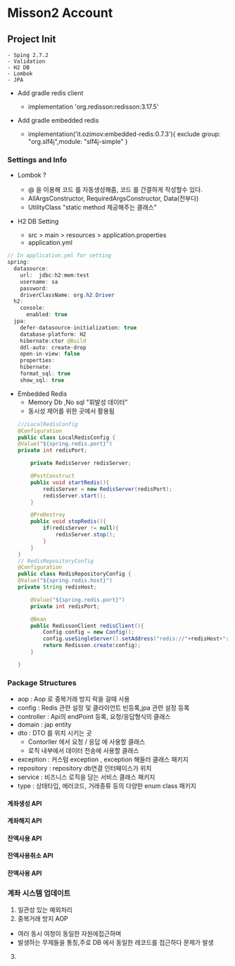 # Misson2 Account

## Project Init
    - Sping 2.7.2
    - Validation
    - H2 DB
    - Lombok
    - JPA

- Add gradle redis client
  - implementation 'org.redisson:redisson:3.17.5'

- Add gradle embedded redis
  - implementation('it.ozimov:embedded-redis:0.7.3'){
  exclude group: "org.slf4j",module: "slf4j-simple"
  }

### Settings and Info
- Lombok ? 
  - @ 을 이용해 코드 를 자동생성해줌, 코드 를 간결하게 작성할수 있다.
  - AllArgsConstructor, RequiredArgsConstructor, Data(전부다)
  - UtilityClass "static method 제공해주는 클래스"

- H2 DB Setting
  - src > main > resources > application.properties
  - application.yml
```java
// In application.yml for setting
spring:
  datasource:
    url:  jdbc:h2:mem:test
    username: sa
    password:
    driverClassName: org.h2.Driver
  h2:
    console:
      enabled: true
  jpa:
    defer-datasource-initialization: true
    database-platform: H2
    hibernate:ctor @Build
    ddl-auto: create-drop
    open-in-view: false
    properties:
    hibernate:
    format_sql: true
    show_sql: true

```

- Embedded Redis
  - Memory Db ,No sql "휘발성 데이터"
  - 동시성 제어를 위한 곳에서 활용됨 
  ```java
  ///LocalRedisConfig
  @Configuration
  public class LocalRedisConfig {
  @Value("${spring.redis.port}")
  private int redisPort;
  
      private RedisServer redisServer;
  
      @PostConstruct
      public void startRedis(){
          redisServer = new RedisServer(redisPort);
          redisServer.start();
      }
  
      @PreDestroy
      public void stopRedis(){
          if(redisServer != null){
              redisServer.stop();
          }
      }
  }
  // RedisRepositoryConfig
  @Configuration
  public class RedisRepositoryConfig {
  @Value("${spring.redis.host}")
  private String redisHost;
  
      @Value("${spring.redis.port}")
      private int redisPort;
  
      @Bean
      public RedissonClient redisClient(){
          Config config = new Config();
          config.useSingleServer().setAddress("redis://"+redisHost+":"+redisPort);
          return Redisson.create(config);
      }
  
  }
  ```

### Package Structures
- aop : Aop 로 중복거래 방지 락을 걸때 사용
- config : Redis 관련 설정 및 클라이언트 빈등록,jpa 관련 설정 등록
- controller : Api의 endPoint 등록, 요청/응답형식의 클래스
- domain : jap entity
- dto : DTO 를 위치 시키는 곳
  - Contorller 에서 요청 / 응답 에 사용할 클래스
  - 로직 내부에서 데이터 전송에 사용할 클래스
- exception : 커스텀 exception , exception 해들러 클래스 패키지
- repository : repository db연결 인터페이스가 위치
- service : 비즈니스 로직을 담는 서비스 클래스 패키지
- type : 상태타입, 에러코드, 거래종류 등의 다양한 enum class 패키지


#### 계좌생성    API
#### 계좌해지    API
#### 잔액사용    API
#### 잔액사용취소 API
#### 잔액사용 API

### 계좌 시스템 업데이트
1. 일관성 있는 예외처리
2. 중복거래 방지 AOP
  - 여러 동시 여청이 동일한 자원에접근하며 
  - 발생하는 무제들을 통칭,주로 DB 에서 동일한 레코드를 접근하다 문제가 발생
3. 